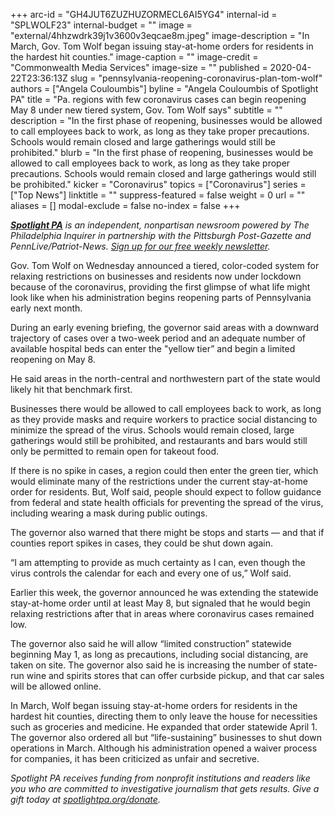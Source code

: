 +++
arc-id = "GH4JUT6ZUZHUZORMECL6AI5YG4"
internal-id = "SPLWOLF23"
internal-budget = ""
image = "external/4hhzwdrk39j1v3600v3eqcae8m.jpeg"
image-description = "In March, Gov. Tom Wolf began issuing stay-at-home orders for residents in the hardest hit counties."
image-caption = ""
image-credit = "Commonwealth Media Services"
image-size = ""
published = 2020-04-22T23:36:13Z
slug = "pennsylvania-reopening-coronavirus-plan-tom-wolf"
authors = ["Angela Couloumbis"]
byline = "Angela Couloumbis of Spotlight PA"
title = "Pa. regions with few coronavirus cases can begin reopening May 8 under new tiered system, Gov. Tom Wolf says"
subtitle = ""
description = "In the first phase of reopening, businesses would be allowed to call employees back to work, as long as they take proper precautions. Schools would remain closed and large gatherings would still be prohibited."
blurb = "In the first phase of reopening, businesses would be allowed to call employees back to work, as long as they take proper precautions. Schools would remain closed and large gatherings would still be prohibited."
kicker = "Coronavirus"
topics = ["Coronavirus"]
series = ["Top News"]
linktitle = ""
suppress-featured = false
weight = 0
url = ""
aliases = []
modal-exclude = false
no-index = false
+++

<a href="https://www.spotlightpa.org/"><i><b>Spotlight PA</b></i></a><i> is an independent, nonpartisan newsroom powered by The Philadelphia Inquirer in partnership with the Pittsburgh Post-Gazette and PennLive/Patriot-News. </i><a href="https://www.spotlightpa.org/newsletters"><i>Sign up for our free weekly newsletter</i></a><i>.</i>

Gov. Tom Wolf on Wednesday announced a tiered, color-coded system for relaxing restrictions on businesses and residents now under lockdown because of the coronavirus, providing the first glimpse of what life might look like when his administration begins reopening parts of Pennsylvania early next month.

During an early evening briefing, the governor said areas with a downward trajectory of cases over a two-week period and an adequate number of available hospital beds can enter the "yellow tier” and begin a limited reopening on May 8.

He said areas in the north-central and northwestern part of the state would likely hit that benchmark first.

Businesses there would be allowed to call employees back to work, as long as they provide masks and require workers to practice social distancing to minimize the spread of the virus. Schools would remain closed, large gatherings would still be prohibited, and restaurants and bars would still only be permitted to remain open for takeout food.

If there is no spike in cases, a region could then enter the green tier, which would eliminate many of the restrictions under the current stay-at-home order for residents. But, Wolf said, people should expect to follow guidance from federal and state health officials for preventing the spread of the virus, including wearing a mask during public outings.

<script src="https://www.spotlightpa.org/embed.js" async></script><div data-spl-embed-version="1" data-spl-src="https://www.spotlightpa.org/embeds/donate/"></div>


The governor also warned that there might be stops and starts — and that if counties report spikes in cases, they could be shut down again.

“I am attempting to provide as much certainty as I can, even though the virus controls the calendar for each and every one of us,” Wolf said.

Earlier this week, the governor announced he was extending the statewide stay-at-home order until at least May 8, but signaled that he would begin relaxing restrictions after that in areas where coronavirus cases remained low.

The governor also said he will allow “limited construction” statewide beginning May 1, as long as precautions, including social distancing, are taken on site. The governor also said he is increasing the number of state-run wine and spirits stores that can offer curbside pickup, and that car sales will be allowed online.

In March, Wolf began issuing stay-at-home orders for residents in the hardest hit counties, directing them to only leave the house for necessities such as groceries and medicine. He expanded that order statewide April 1. The governor also ordered all but “life-sustaining” businesses to shut down operations in March. Although his administration opened a waiver process for companies, it has been criticized as unfair and secretive.



<i>Spotlight PA receives funding from nonprofit institutions and readers like you who are committed to investigative journalism that gets results. Give a gift today at </i><a href="https://www.spotlightpa.org/donate"><i>spotlightpa.org/donate</i></a><i>.</i>
